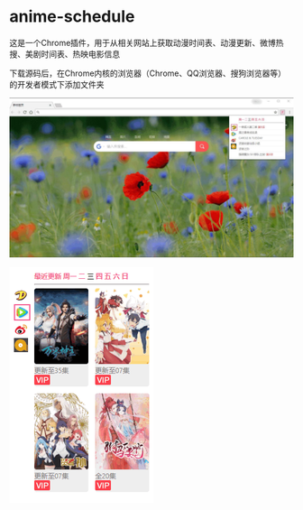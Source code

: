 # anime-schedule
这是一个Chrome插件，用于从相关网站上获取动漫时间表、动漫更新、微博热搜、美剧时间表、热映电影信息

下载源码后，在Chrome内核的浏览器（Chrome、QQ浏览器、搜狗浏览器等）的开发者模式下添加文件夹

![截图0](https://github.com/cshouu/anime-schedule/blob/master/readme/19ffd368dc575277a67a7de87e0e40c77dac58ba.jpg)

![截图1](https://github.com/cshouu/anime-schedule/blob/master/readme/88b6be9792b21e82ed13c8e0bf32fe594c9c4b86.png)
